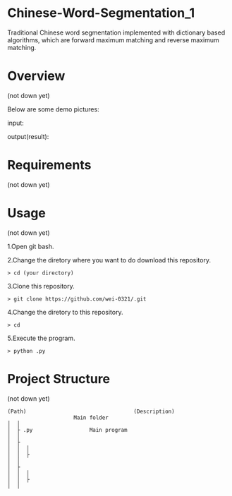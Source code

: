 # Chinese-Word-Segmentation_1
Traditional Chinese word segmentation implemented with dictionary based algorithms, which are forward maximum matching and reverse maximum matching.

# Overview 
(not down yet)

Below are some demo pictures:

input:


output(result):




# Requirements 
(not down yet)

# Usage 
(not down yet)

1.Open git bash. 

2.Change the diretory where you want to do download this repository.
```
> cd (your directory)
```
3.Clone this repository. 
```
> git clone https://github.com/wei-0321/.git
```
4.Change the diretory to this repository.
```
> cd 
```
5.Execute the program.
```
> python .py
```


# Project Structure
(not down yet)

```
(Path)                                	(Description)
                     Main folder     
│  │
│  ├ .py                  Main program
│  │
│  ├ 
│  │  │
│  │  ├ 
│  │
│  ├ 
│  │  │
│  │  ├ 
│  │
